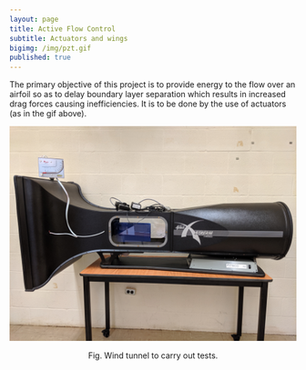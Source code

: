 ```yaml
---
layout: page
title: Active Flow Control
subtitle: Actuators and wings
bigimg: /img/pzt.gif
published: true
---
```


The primary objective of this project is to provide energy to the flow over an airfoil so as to delay boundary layer separation which results in increased drag forces causing inefficiencies. It is to be done by the use of actuators (as in the gif above). 

![WindTunnel](/img/windtunnel.jpg)

<center> Fig. Wind tunnel to carry out tests. </center>

